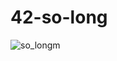 # 42-so-long

![so_longm](https://user-images.githubusercontent.com/90937264/197372123-6803e9ae-1231-4e24-bc95-d697781b3f70.png)
